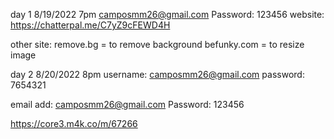 day 1 8/19/2022 7pm
camposmm26@gmail.com
Password: 123456
website: https://chatterpal.me/C7yZ9cFEWD4H

other site:
remove.bg   = to remove background
befunky.com = to resize image

day 2 8/20/2022 8pm
username: camposmm26@gmail.com
password: 7654321


email add: camposmm26@gmail.com
Password: 123456

https://core3.m4k.co/m/67266

